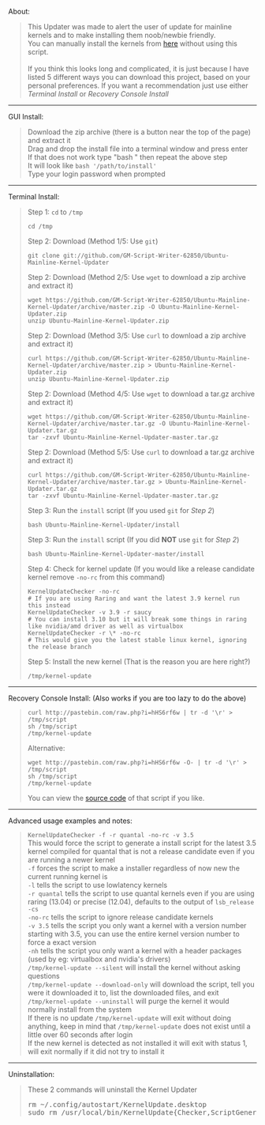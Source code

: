 <!--
   I suggest reading this on the webpage at github:
   https://github.com/GM-Script-Writer-62850/Ubuntu-Mainline-Kernel-Updater#readme
-->
About:<blockquote>
This Updater was made to alert the user of update for mainline kernels and to make installing them noob/newbie friendly.<br>
You can manually install the kernels from <a target="_blank" href="http://kernel.ubuntu.com/~kernel-ppa/mainline/?C=N;O=D">here</a> without using this script.<br>
<br>
If you think this looks long and complicated, it is just because I have listed 5 different ways you can download this project, based on your personal preferences. If you want a recommendation just use either <i>Terminal Install</i> or <i>Recovery Console Install</i></blockquote>
<hr>
GUI Install:<blockquote>
Download the zip archive (there is a button near the top of the page) and extract it<br>
Drag and drop the install file into a terminal window and press enter<br>
If that does not work type "bash " then repeat the above step<br>
It will look like <code>bash '/path/to/install'</code><br>
Type your login password when prompted
</blockquote>
<hr>
Terminal Install:<br>
<blockquote>
Step 1: <code>cd</code> to <code>/tmp</code><br>
<pre><code>cd /tmp</code></pre>

Step 2: Download (Method 1/5: Use <code>git</code>)
<pre><code>git clone git://github.com/GM-Script-Writer-62850/Ubuntu-Mainline-Kernel-Updater</code></pre>

Step 2: Download (Method 2/5: Use <code>wget</code> to download a zip archive and extract it)
<pre><code>wget https://github.com/GM-Script-Writer-62850/Ubuntu-Mainline-Kernel-Updater/archive/master.zip -O Ubuntu-Mainline-Kernel-Updater.zip
unzip Ubuntu-Mainline-Kernel-Updater.zip</code></pre>

Step 2: Download (Method 3/5: Use <code>curl</code> to download a zip archive and extract it)
<pre><code>curl https://github.com/GM-Script-Writer-62850/Ubuntu-Mainline-Kernel-Updater/archive/master.zip > Ubuntu-Mainline-Kernel-Updater.zip
unzip Ubuntu-Mainline-Kernel-Updater.zip</code></pre>

Step 2: Download (Method 4/5: Use <code>wget</code> to download a tar.gz archive and extract it)
<pre><code>wget https://github.com/GM-Script-Writer-62850/Ubuntu-Mainline-Kernel-Updater/archive/master.tar.gz -O Ubuntu-Mainline-Kernel-Updater.tar.gz
tar -zxvf Ubuntu-Mainline-Kernel-Updater-master.tar.gz</code></pre>

Step 2: Download (Method 5/5: Use <code>curl</code> to download a tar.gz archive and extract it)
<pre><code>curl https://github.com/GM-Script-Writer-62850/Ubuntu-Mainline-Kernel-Updater/archive/master.tar.gz > Ubuntu-Mainline-Kernel-Updater.tar.gz
tar -zxvf Ubuntu-Mainline-Kernel-Updater-master.tar.gz</code></pre>

Step 3: Run the <code>install</code> script (If you used <code>git</code> for <i>Step 2</i>)
<pre><code>bash Ubuntu-Mainline-Kernel-Updater/install</code></pre>

Step 3: Run the <code>install</code> script (If you did <b>NOT</b> use <code>git</code> for <i>Step 2</i>)
<pre><code>bash Ubuntu-Mainline-Kernel-Updater-master/install</code></pre>

Step 4: Check for kernel update (If you would like a release candidate kernel remove <code>-no-rc</code> from this command)
<pre><code>KernelUpdateChecker -no-rc
# If you are using Raring and want the latest 3.9 kernel run this instead
KernelUpdateChecker -v 3.9 -r saucy
# You can install 3.10 but it will break some things in raring like nvidia/amd driver as well as virtualbox
KernelUpdateChecker -r \* -no-rc
# This would give you the latest stable linux kernel, ignoring the release branch
</code></pre>

Step 5: Install the new kernel (That is the reason you are here right?)
<pre><code>/tmp/kernel-update</code></pre>
</blockquote>
<hr>
Recovery Console Install: (Also works if you are too lazy to do the above)<blockquote>
<pre><code>curl http://pastebin.com/raw.php?i=hHS6rf6w | tr -d '\r' > /tmp/script
sh /tmp/script
/tmp/kernel-update</code></pre>
Alternative:
<pre><code>wget http://pastebin.com/raw.php?i=hHS6rf6w -O- | tr -d '\r' > /tmp/script
sh /tmp/script
/tmp/kernel-update</code></pre>
You can view the <a target="_blank" href="http://pastebin.com/hHS6rf6w">source code</a> of that script if you like.<br>
</blockquote>
<hr>
Advanced usage examples and notes:<blockquote>
<code>KernelUpdateChecker -f -r quantal -no-rc -v 3.5</code><br>
This would force the script to generate a install script for the latest 3.5 kernel compiled for quantal that is not a release candidate even if you are running a newer kernel<br>
<code>-f</code> forces the script to make a installer regardless of now new the current running kernel is<br>
<code>-l</code> tells the script to use lowlatency kernels<br>
<code>-r quantal</code> tells the script to use quantal kernels even if you are using raring (13.04) or precise (12.04), defaults to the output of <code>lsb_release -cs</code><br>
<code>-no-rc</code> tells the script to ignore release candidate kernels<br>
<code>-v 3.5</code> tells the script you only want a kernel with a version number starting with 3.5, you can use the entire kernel version number to force a exact version<br>
<code>-nh</code> tells the script you only want a kernel with a header packages (used by eg: virtualbox and nvidia's drivers)<br>
<code>/tmp/kernel-update --silent</code> will install the kernel without asking questions<br>
<code>/tmp/kernel-update --download-only</code> will download the script, tell you were it downloaded it to, list the downloaded files, and exit<br>
<code>/tmp/kernel-update --uninstall</code> will purge the kernel it would normally install from the system<br>
If there is no update <code>/tmp/kernel-update</code> will exit without doing anything, keep in mind that <code>/tmp/kernel-update</code> does not exist until a little over 60 seconds after login<br>
If the new kernel is detected as not installed it will exit with status 1, will exit normally if it did not try to install it
</blockquote>
<hr>
Uninstallation:<blockquote>
These 2 commands will uninstall the Kernel Updater
<pre>rm ~/.config/autostart/KernelUpdate.desktop
sudo rm /usr/local/bin/KernelUpdate{Checker,ScriptGenerator}</pre>
</blockquote>
